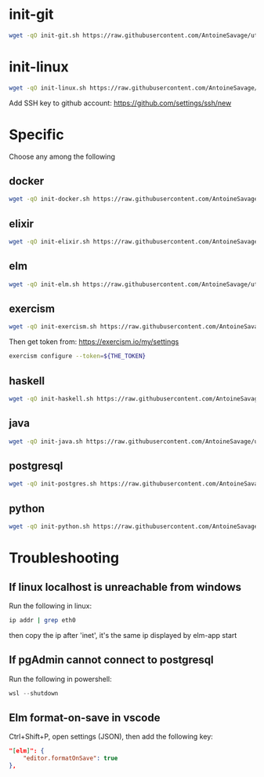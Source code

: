 # init-git
```bash
wget -qO init-git.sh https://raw.githubusercontent.com/AntoineSavage/utils/main/init-git.sh && bash init-git.sh && source ~/.bashrc && rm init-git.sh
```

# init-linux
```bash
wget -qO init-linux.sh https://raw.githubusercontent.com/AntoineSavage/utils/main/init-linux.sh && bash init-linux.sh && source ~/.bashrc
```

Add SSH key to github account: https://github.com/settings/ssh/new

# Specific

Choose any among the following

## docker
```bash
wget -qO init-docker.sh https://raw.githubusercontent.com/AntoineSavage/utils/main/init-docker.sh && bash init-docker.sh
```

## elixir
```bash
wget -qO init-elixir.sh https://raw.githubusercontent.com/AntoineSavage/utils/main/init-elixir.sh && bash init-elixir.sh
```

## elm
```bash
wget -qO init-elm.sh https://raw.githubusercontent.com/AntoineSavage/utils/main/init-elm.sh && bash init-elm.sh
```

## exercism
```bash
wget -qO init-exercism.sh https://raw.githubusercontent.com/AntoineSavage/utils/main/init-exercism.sh && bash init-exercism.sh
```

Then get token from: https://exercism.io/my/settings
```bash
exercism configure --token=${THE_TOKEN}
```

## haskell
```bash
wget -qO init-haskell.sh https://raw.githubusercontent.com/AntoineSavage/utils/main/init-haskell.sh && bash init-haskell.sh
```

## java
```bash
wget -qO init-java.sh https://raw.githubusercontent.com/AntoineSavage/utils/main/init-java.sh && bash init-java.sh
```

## postgresql
```bash
wget -qO init-postgres.sh https://raw.githubusercontent.com/AntoineSavage/utils/main/init-postgres.sh && bash init-postgres.sh
```

## python
```bash
wget -qO init-python.sh https://raw.githubusercontent.com/AntoineSavage/utils/main/init-python.sh && bash init-python.sh
```

# Troubleshooting

## If linux localhost is unreachable from windows
Run the following in linux:
```bash
ip addr | grep eth0
```
then copy the ip after 'inet', it's the same ip displayed by elm-app start

## If pgAdmin cannot connect to postgresql
Run the following in powershell:
```powershell
wsl --shutdown
```

## Elm format-on-save in vscode
Ctrl+Shift+P, open settings (JSON), then add the following key:
```json
"[elm]": {
    "editor.formatOnSave": true
},
```
